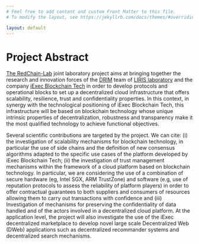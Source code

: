 ```yaml
---
# Feel free to add content and custom Front Matter to this file.
# To modify the layout, see https://jekyllrb.com/docs/themes/#overriding-theme-defaults

layout: default
---
```

# Project Abstract

[The RedChain-Lab](<https://redchainlab.github.io/> "The RedChain-Lab") joint laboratory project aims at bringing together the research and innovation forces of the [DRIM](<https://liris.cnrs.fr/equipe/drim> "DRIM") team of [LIRIS laboratory](<https://liris.cnrs.fr/> "LIRIS laboratory") and the company [iExec Blockchain Tech](<https://iex.ec/fr/> "iExec Blockchain Tech  ") in order to develop protocols and operational blocks to set up a decentralized cloud infrastructure that offers scalability, resilience, trust and confidentiality properties. In this context, in synergy with the technological positioning of iExec Blockchain Tech, this infrastructure will be based on blockchain technology whose unique intrinsic properties of decentralization, robustness and transparency make it the most qualified technology to achieve functional objectives.

Several scientific contributions are targeted by the project. We can cite: (i) the investigation of scalability mechanisms for blockchain technology, in particular the use of side chains and the definition of new consensus algorithms adapted to the specific use cases of the platform developed by iExec Blockchain Tech; (ii) the investigation of trust management mechanisms within the framework of a cloud platform based on blockchain technology. In particular, we are considering the use of a combination of secure hardware (eg, Intel SGX, ARM TrustZone) and software (e.g, use of reputation protocols to assess the reliability of platform players) in order to offer contractual guarantees to both suppliers and consumers of resources allowing them to carry out transactions with confidence and (iii) Investigation of mechanisms for preserving the confidentiality of data handled and of the actors involved in a decentralized cloud platform. At the application level, the project will also investigate the use of the iExec decentralized marketplace to develop novel large scale Decentralized Web (DWeb) applications such as decentralized recommander systems and decentralized search mechanisms.